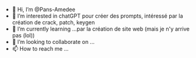 - 👋 Hi, I’m @Pans-Amedee
- 👀 I’m interested in chatGPT pour créer des prompts, intéressé par la création de crack, patch, keygen
- 🌱 I’m currently learning ...par la création de site web (mais je n'y arrive pas (lol))
- 💞️ I’m looking to collaborate on ...
- 📫 How to reach me ...

<!---
Pans-Amedee/Pans-Amedee is a ✨ special ✨ repository because its `README.md` (this file) appears on your GitHub profile.
You can click the Preview link to take a look at your changes.
--->
